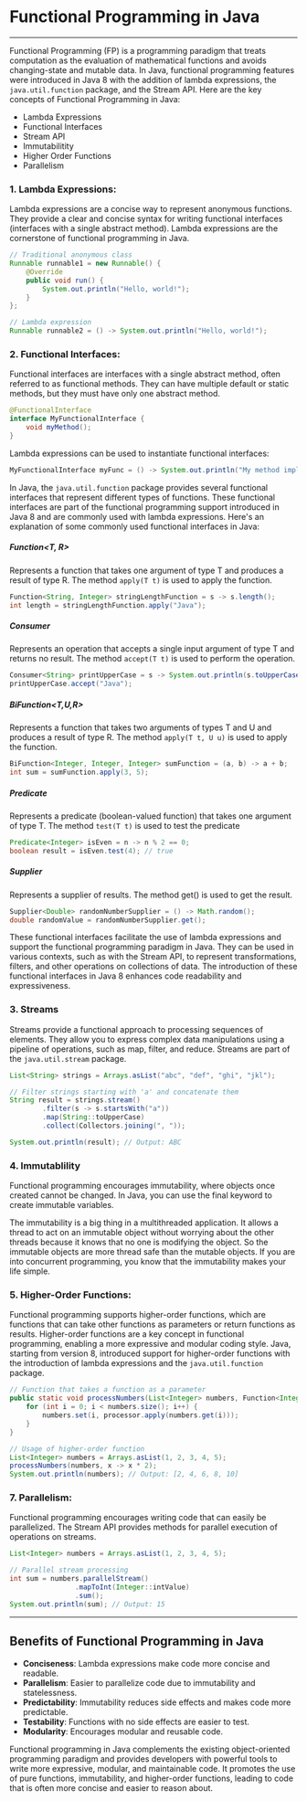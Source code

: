 # Functional Programming in Java
---
Functional Programming (FP) is a programming paradigm that treats computation as the evaluation of mathematical functions and avoids changing-state and mutable data. In Java, functional programming features were introduced in Java 8 with the addition of lambda expressions, the `java.util.function` package, and the Stream API. Here are the key concepts of Functional Programming in Java:
- Lambda Expressions
- Functional Interfaces
- Stream API
- Immutabilitity
- Higher Order Functions
- Parallelism 

### 1. Lambda Expressions:
Lambda expressions are a concise way to represent anonymous functions. They provide a clear and concise syntax for writing functional interfaces (interfaces with a single abstract method). Lambda expressions are the cornerstone of functional programming in Java.

```java
// Traditional anonymous class
Runnable runnable1 = new Runnable() {
    @Override
    public void run() {
        System.out.println("Hello, world!");
    }
};

// Lambda expression
Runnable runnable2 = () -> System.out.println("Hello, world!");
```

### 2. Functional Interfaces:
Functional interfaces are interfaces with a single abstract method, often referred to as functional methods. They can have multiple default or static methods, but they must have only one abstract method.
```java
@FunctionalInterface
interface MyFunctionalInterface {
    void myMethod();
}
```
Lambda expressions can be used to instantiate functional interfaces:
```java
MyFunctionalInterface myFunc = () -> System.out.println("My method implementation");
```

In Java, the `java.util.function` package provides several functional interfaces that represent different types of functions. These functional interfaces are part of the functional programming support introduced in Java 8 and are commonly used with lambda expressions. Here's an explanation of some commonly used functional interfaces in Java:

##### Function<T, R>
Represents a function that takes one argument of type T and produces a result of type R.
The method `apply(T t)` is used to apply the function.
```java
Function<String, Integer> stringLengthFunction = s -> s.length();
int length = stringLengthFunction.apply("Java");
```

##### Consumer<T>
Represents an operation that accepts a single input argument of type T and returns no result. The method `accept(T t)` is used to perform the operation.
```java
Consumer<String> printUpperCase = s -> System.out.println(s.toUpperCase());
printUpperCase.accept("Java");
```

##### BiFunction<T,U,R>
Represents a function that takes two arguments of types T and U and produces a result of type R. The method `apply(T t, U u)` is used to apply the function.
```java
BiFunction<Integer, Integer, Integer> sumFunction = (a, b) -> a + b;
int sum = sumFunction.apply(3, 5);
```
##### Predicate<T>
Represents a predicate (boolean-valued function) that takes one argument of type T.
The method `test(T t)` is used to test the predicate
```java
Predicate<Integer> isEven = n -> n % 2 == 0;
boolean result = isEven.test(4); // true
```
##### Supplier<T>
Represents a supplier of results.
The method get() is used to get the result.
```java
Supplier<Double> randomNumberSupplier = () -> Math.random();
double randomValue = randomNumberSupplier.get();
```

These functional interfaces facilitate the use of lambda expressions and support the functional programming paradigm in Java. They can be used in various contexts, such as with the Stream API, to represent transformations, filters, and other operations on collections of data. The introduction of these functional interfaces in Java 8 enhances code readability and expressiveness.

### 3. Streams
Streams provide a functional approach to processing sequences of elements. They allow you to express complex data manipulations using a pipeline of operations, such as map, filter, and reduce. Streams are part of the `java.util.stream` package.

```java
List<String> strings = Arrays.asList("abc", "def", "ghi", "jkl");

// Filter strings starting with 'a' and concatenate them
String result = strings.stream()
        .filter(s -> s.startsWith("a"))
        .map(String::toUpperCase)
        .collect(Collectors.joining(", "));

System.out.println(result); // Output: ABC
```
### 4. Immutablility 
Functional programming encourages immutability, where objects once created cannot be changed. In Java, you can use the final keyword to create immutable variables.

The immutability is a big thing in a multithreaded application. It allows a thread to act on an immutable object without worrying about the other threads because it knows that no one is modifying the object. So the immutable objects are more thread safe than the mutable objects. If you are into concurrent programming, you know that the immutability makes your life simple.

### 5. Higher-Order Functions:
Functional programming supports higher-order functions, which are functions that can take other functions as parameters or return functions as results. Higher-order functions are a key concept in functional programming, enabling a more expressive and modular coding style. Java, starting from version 8, introduced support for higher-order functions with the introduction of lambda expressions and the `java.util.function` package.


```java
// Function that takes a function as a parameter
public static void processNumbers(List<Integer> numbers, Function<Integer, Integer> processor) {
    for (int i = 0; i < numbers.size(); i++) {
        numbers.set(i, processor.apply(numbers.get(i)));
    }
}

// Usage of higher-order function
List<Integer> numbers = Arrays.asList(1, 2, 3, 4, 5);
processNumbers(numbers, x -> x * 2);
System.out.println(numbers); // Output: [2, 4, 6, 8, 10]
```

### 7. Parallelism:
Functional programming encourages writing code that can easily be parallelized. The Stream API provides methods for parallel execution of operations on streams.
```java
List<Integer> numbers = Arrays.asList(1, 2, 3, 4, 5);

// Parallel stream processing
int sum = numbers.parallelStream()
                .mapToInt(Integer::intValue)
                .sum();
System.out.println(sum); // Output: 15
```
---
## Benefits of Functional Programming in Java
- **Conciseness**: Lambda expressions make code more concise and readable.
- **Parallelism**: Easier to parallelize code due to immutability and statelessness.
- **Predictability**: Immutability reduces side effects and makes code more predictable.
- **Testability**: Functions with no side effects are easier to test.
- **Modularity**: Encourages modular and reusable code.

Functional programming in Java complements the existing object-oriented programming paradigm and provides developers with powerful tools to write more expressive, modular, and maintainable code. It promotes the use of pure functions, immutability, and higher-order functions, leading to code that is often more concise and easier to reason about.
